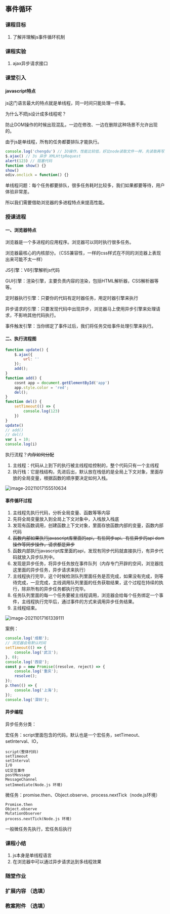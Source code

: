 ## 事件循环



### 课程目标

1. 了解并理解js事件循环机制



### 课程实验

1. ajax异步请求接口



### 课堂引入

#### javascript特点

js这门语言最大的特点就是单线程，同一时间只能处理一件事。

为什么不把js设计成多线程呢？

防止DOM操作的时候出现混乱，一边在修改、一边在删除这种场景不允许出现的。

由于js是单线程，所有的任务都要排队才能执行。

```javascript
console.log('chengdu') // IO操作，性能比较低，好比node读取文件一样，先读取再写入
$.ajax() // 3s 异步 XMLHttpRequest
alert(123) // 阻塞代码
function show() {}
show()
odiv.onclick = function() {}
```

单线程问题：每个任务都要排队，很多任务耗时比较多，我们如果都要等待，用户体验非常差。

所以我们需要借助浏览器的多进程特点来提高性能。



### 授课进程

#### 一、浏览器特点

浏览器是一个多进程的应用程序。浏览器可以同时执行很多任务。

浏览器最核心的内核部分。（CSS兼容性，一样的css样式在不同的浏览器上表现出来可能不太一样）

JS引擎：V8引擎解析js代码

GUI引擎：渲染引擎，主要负责内容的渲染，包括HTML解析器，CSS解析器等等。

定时器执行引擎：只要你的代码有定时器任务，用定时器引擎来执行

异步请求的引擎：只要发现代码中出现异步，浏览器马上使用异步引擎来处理请求，不影响其他代码执行。

事件触发引擎：当你绑定了事件过后，我们将任务交给事件处理引擎来执行。



#### 二、执行流程图

```javascript
function update() {
    $.ajax({
        url: ''
    });
    add();
}
function add() {
    cosnt app = document.getElementById('app')
    app.style.color = 'red';
    del();
}
function del() {
    setTimeout(() => {
        console.log(123)
    })
}
update()
// add()
// del()
var i = 10;
console.log(i)
```

执行流程？~~内存如何分配~~

1. 主线程：代码从上到下的执行被主线程给控制的，整个代码只有一个主线程
2. 执行栈：它是栈结构，先进后出，默认放在栈低的是全局上下文对象，里面存放的全局变量，根据函数的顺序要决定如何入栈。

![image-20211017155510634](https://woniumd.oss-cn-hangzhou.aliyuncs.com/web/wujie/20211017155519.png)

#### 事件循环过程

1. 主线程先执行代码，分析全局变量、函数等等内容
2. 先将全局变量放入到全局上下文对象中，入栈放入栈底
3. 发现有函数调用，创建函数上下文对象，里面存放函数内部的变量，函数内部代码
4. ~~函数内部如果执行javascript库里面的api，有些同步api、有些异步的api dom操作等同步操作，请求都是异步~~
4. 函数内部执行javascript库里面的api，发现有同步代码就直接执行，有异步代码就放入异步队列中。
5. 发现是异步任务，将异步任务放在事件队列（内存专门开辟的空间，浏览器找这里面的异步任务，异步请求来执行）
6. 主线程执行完毕，这个时候检测队列里面任务是否完成，如果没有完成，则等待完成，一旦完成，主线调用队列里面的任务获取结果，这个过程在持续的执行，除非所有的异步任务都执行完毕。
7. 任务队列里面的每一个任务要被主线程调用，浏览器会给每个任务绑定一个事件，主线程执行完毕后，通过事件的方式来调用异步任务结果。
8. 主线程结束。

![image-20211017161339111](https://woniumd.oss-cn-hangzhou.aliyuncs.com/web/wujie/20211017161340.png)



案例：

```js
console.log('成都');
// 浏览器会有默认时间
setTimeout(() => {
    console.log('武汉');
}, 0);
console.log('西安');
const p = new Promise((resolve, reject) => {
    console.log('重庆');
    resolve();
});
p.then(() => {
    console.log('上海');
});
console.log('深圳');
```



#### 异步编程

异步任务分类：

宏任务：script里面包含的代码，默认也是一个宏任务，setTimeout、setInterval、IO，

```text
script(整体代码)
setTimeout
setInterval
I/O
UI交互事件
postMessage
MessageChannel
setImmediate(Node.js 环境)
```

微任务：promise.then、Object.observe、process.nextTick（node.js环境）

```text
Promise.then
Object.observe
MutationObserver
process.nextTick(Node.js 环境)
```

一般微任务先执行，宏任务后执行





### 课程小结

1. js本身是单线程语言
2. 在浏览器中可以通过异步请求达到多线程效果



### 随堂作业



### 扩展内容 （选填）



### 教案附件 （选填）



​	
